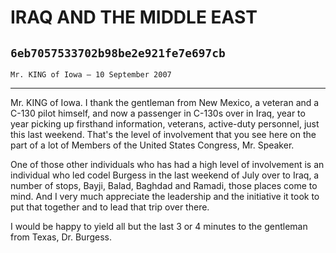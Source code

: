 # IRAQ AND THE MIDDLE EAST
## `6eb7057533702b98be2e921fe7e697cb`
`Mr. KING of Iowa — 10 September 2007`

---


Mr. KING of Iowa. I thank the gentleman from New Mexico, a veteran 
and a C-130 pilot himself, and now a passenger in C-130s over in Iraq, 
year to year picking up firsthand information, veterans, active-duty 
personnel, just this last weekend. That's the level of involvement that 
you see here on the part of a lot of Members of the United States 
Congress, Mr. Speaker.

One of those other individuals who has had a high level of 
involvement is an individual who led codel Burgess in the last weekend 
of July over to Iraq, a number of stops, Bayji, Balad, Baghdad and 
Ramadi, those places come to mind. And I very much appreciate the 
leadership and the initiative it took to put that together and to lead 
that trip over there.

I would be happy to yield all but the last 3 or 4 minutes to the 
gentleman from Texas, Dr. Burgess.